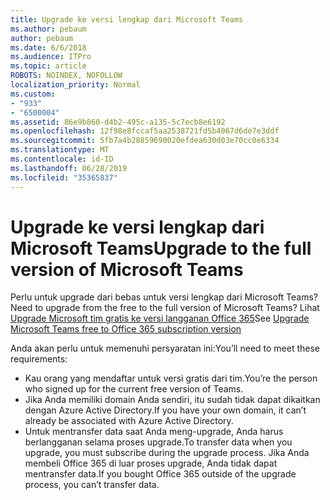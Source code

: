 ```yaml
---
title: Upgrade ke versi lengkap dari Microsoft Teams
ms.author: pebaum
author: pebaum
ms.date: 6/6/2018
ms.audience: ITPro
ms.topic: article
ROBOTS: NOINDEX, NOFOLLOW
localization_priority: Normal
ms.custom:
- "933"
- "6500004"
ms.assetid: 86e9b860-d4b2-495c-a135-5c7ecb8e6192
ms.openlocfilehash: 12f98e8fccaf5aa2538721fd5b4067d6de7e3ddf
ms.sourcegitcommit: 5fb7a4b28859690020efdea630d03e70cc0e6334
ms.translationtype: MT
ms.contentlocale: id-ID
ms.lasthandoff: 06/28/2019
ms.locfileid: "35365837"
---
```

# <a name="upgrade-to-the-full-version-of-microsoft-teams"></a><span data-ttu-id="c9393-102">Upgrade ke versi lengkap dari Microsoft Teams</span><span class="sxs-lookup"><span data-stu-id="c9393-102">Upgrade to the full version of Microsoft Teams</span></span>

<span data-ttu-id="c9393-103">Perlu untuk upgrade dari bebas untuk versi lengkap dari Microsoft Teams?</span><span class="sxs-lookup"><span data-stu-id="c9393-103">Need to upgrade from the free to the full version of Microsoft Teams?</span></span> <span data-ttu-id="c9393-104">Lihat [Upgrade Microsoft tim gratis ke versi langganan Office 365](https://docs.microsoft.com/microsoftteams/upgrade-freemium)</span><span class="sxs-lookup"><span data-stu-id="c9393-104">See [Upgrade Microsoft Teams free to Office 365 subscription version](https://docs.microsoft.com/microsoftteams/upgrade-freemium)</span></span>

<span data-ttu-id="c9393-105">Anda akan perlu untuk memenuhi persyaratan ini:</span><span class="sxs-lookup"><span data-stu-id="c9393-105">You’ll need to meet these requirements:</span></span>

- <span data-ttu-id="c9393-106">Kau orang yang mendaftar untuk versi gratis dari tim.</span><span class="sxs-lookup"><span data-stu-id="c9393-106">You’re the person who signed up for the current free version of Teams.</span></span>
- <span data-ttu-id="c9393-107">Jika Anda memiliki domain Anda sendiri, itu sudah tidak dapat dikaitkan dengan Azure Active Directory.</span><span class="sxs-lookup"><span data-stu-id="c9393-107">If you have your own domain, it can’t already be associated with Azure Active Directory.</span></span>
- <span data-ttu-id="c9393-108">Untuk mentransfer data saat Anda meng-upgrade, Anda harus berlangganan selama proses upgrade.</span><span class="sxs-lookup"><span data-stu-id="c9393-108">To transfer data when you upgrade, you must subscribe during the upgrade process.</span></span> <span data-ttu-id="c9393-109">Jika Anda membeli Office 365 di luar proses upgrade, Anda tidak dapat mentransfer data.</span><span class="sxs-lookup"><span data-stu-id="c9393-109">If you bought Office 365 outside of the upgrade process, you can’t transfer data.</span></span>
